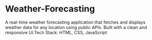# Weather-Forecasting
A real-time weather forecasting application that fetches and displays weather data for any location using public APIs. Built with a clean and responsive UI.Tech Stack: HTML, CSS, JavaScript
